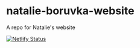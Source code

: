 # natalie-boruvka-website
A repo for Natalie's website

[![Netlify Status](https://api.netlify.com/api/v1/badges/20289187-f4da-4036-94e2-3e003354ac64/deploy-status)](https://app.netlify.com/sites/vignette-agency/deploys)
